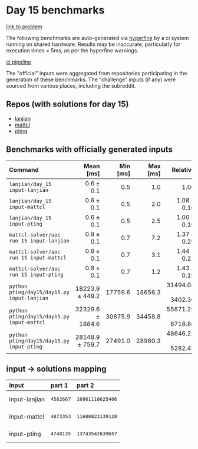 # Day 15 benchmarks

[link to problem](http://adventofcode.com/2022/day/15)

The following benchmarks are auto-generated via [hyperfine](https://github.com/sharkdp/hyperfine) by a ci system running on shared hardware. Results may be inaccurate, particularly for execution times < 5ms, as per the hyperfine warnings.

[ci pipeline](http://ci.papercode.net:8080/teams/aoc2022/pipelines/aoc-compare-2022)

The "official" inputs were aggregated from repositories participating in the generation of these benchmarks. The "challenge" inputs (if any) were sourced from various places, including the subreddit.

## Repos (with solutions for day 15)


- [lanjian](https://github.com/LanJian/aoc-2022)
- [mattcl](https://github.com/mattcl/aoc2022)
- [pting](https://github.com/pting/aoc2022)

## Benchmarks with officially generated inputs
| Command | Mean [ms] | Min [ms] | Max [ms] | Relative |
|:---|---:|---:|---:|---:|
| `lanjian/day_15 input-lanjian` | 0.6 ± 0.1 | 0.5 | 1.0 | 1.00 |
| `lanjian/day_15 input-mattcl` | 0.6 ± 0.1 | 0.5 | 2.0 | 1.08 ± 0.16 |
| `lanjian/day_15 input-pting` | 0.6 ± 0.1 | 0.5 | 2.5 | 1.00 ± 0.16 |
| `mattcl-solver/aoc run 15 input-lanjian` | 0.8 ± 0.1 | 0.7 | 7.2 | 1.37 ± 0.29 |
| `mattcl-solver/aoc run 15 input-mattcl` | 0.8 ± 0.1 | 0.7 | 3.1 | 1.44 ± 0.21 |
| `mattcl-solver/aoc run 15 input-pting` | 0.8 ± 0.1 | 0.7 | 1.2 | 1.43 ± 0.19 |
| `python pting/day15/day15.py input-lanjian` | 18223.9 ± 449.2 | 17759.6 | 18656.3 | 31494.04 ± 3402.36 |
| `python pting/day15/day15.py input-mattcl` | 32329.6 ± 1884.6 | 30875.9 | 34458.8 | 55871.29 ± 6718.80 |
| `python pting/day15/day15.py input-pting` | 28148.9 ± 759.7 | 27491.0 | 28980.3 | 48646.22 ± 5282.45 |

## input -> solutions mapping
|input|part 1|part 2|
|:---|:---|:---|
|input-lanjian|<pre>4582667</pre>|<pre>10961118625406</pre>|
|input-mattcl|<pre>4873353</pre>|<pre>11600823139120</pre>|
|input-pting|<pre>4748135</pre>|<pre>13743542639657</pre>|
